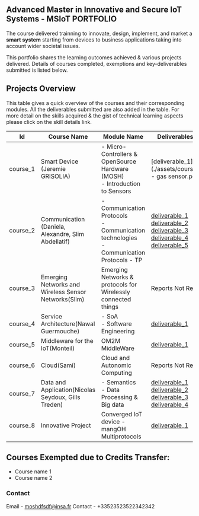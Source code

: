 ## Advanced Master in Innovative and Secure IoT Systems - MSIoT PORTFOLIO

The course delivered trainning to innovate, design, implement, and market a **smart system** starting from devices to business applications taking into account wider societal issues.

This portfolio shares the learning outcomes achieved & various projects delivered. Details of courses completed, exemptions and key-deliverables submitted is listed below.

## Projects Overview

This table gives a quick overview of the courses and their corresponding modules. All the deliverables submitted are also added in the table. For more detail on the skills acquired & the gist of technical learning aspects please click on the skill details link.

|Id|Course Name|Module Name|Deliverables Submitted|Skills Analysis|
|------|------|------|------|-----|
|course_1|Smart Device<br>(Jeremie GRISOLIA)|- Micro-Controllers & OpenSource Hardware (MOSH)<br>- Introduction to Sensors|[deliverable_1](./assets/course1/Datasheet - gas sensor.pdf)|[c1_skills](./course1.md)|
|course_2|Communication<br>(Daniela, Alexandre, Slim Abdellatif)|- Communication Protocols<br>- Communication technologies<br>- Communication Protocols - TP|[deliverable_1](./assets/course2/course_2_1_2_Report.pdf)<br>[deliverable_2](./assets/course2/course_2_1_1_Presentation.pdf)<br>[deliverable_3](./assets/course2/course_2_2.pdf)<br>[deliverable_4](./assets/course2/course_2_3.pdf)<br>[deliverable_5](./assets/course2/course_2_4.pdf)|[c2_skills](./course2.md)|
|course_3|Emerging Networks and Wireless Sensor Networks(Slim)|Emerging Networks & protocols for Wirelessly connected things|Reports Not Required|[c3_skills](./course3.md)|
|course_4|Service Architecture(Nawal Guermouche)|- SoA<br>- Software Engineering|[deliverable_1](./assets/course4/course_4_1.pdf)|[c4_skills](./course4.md)|
|course_5|Middleware for the IoT(Monteil)|OM2M MiddleWare|[deliverable_1](./assets/course5/course_5_1.pdf)|[c5_skills](./course5a.md)|
|course_6|Cloud(Sami)|Cloud and Autonomic Computing|Reports Not Required|[c6_skills](./course6.md)|
|course_7|Data and Application(Nicolas Seydoux, Gills Treden)|- Semantics<br>- Data Processing & Big data|[deliverable_1](./assets/course7/course_7_1.pdf)<br>[deliverable_2](./assets/course7/course_7_2.pdf)<br>[deliverable_3](./assets/course7/global-tem.Rmd)<br>[deliverable_4](./assets/course7/climate-change-earth-surface-temperature-data.zip)|[c7_semantics_skills](./course7a.md)<br>[c7_bigdata_skills](./course7b.md)|
|course_8|Innovative Project|Converged IoT device - mangOH Multiprotocols|[deliverable_1](./assets/course9/course_9_1.pdf)|[c8_skills](./course9a.md)|

## Courses Exempted due to Credits Transfer: 

- Course name 1 
- Course name 2 


### Contact

Email - moshdfsdf@insa.fr
Contact - +33523523522342342
